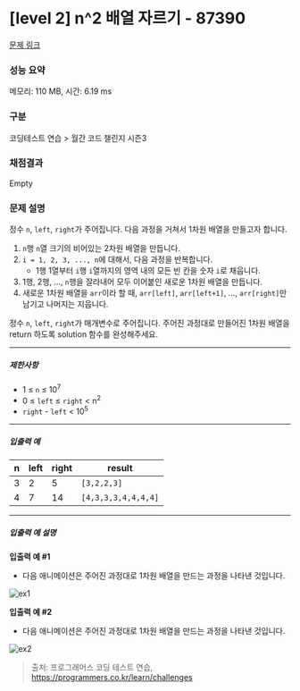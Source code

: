 # [level 2] n^2 배열 자르기 - 87390 

[문제 링크](https://school.programmers.co.kr/learn/courses/30/lessons/87390) 

### 성능 요약

메모리: 110 MB, 시간: 6.19 ms

### 구분

코딩테스트 연습 > 월간 코드 챌린지 시즌3

### 채점결과

Empty

### 문제 설명

<p>정수 <code>n</code>, <code>left</code>, <code>right</code>가 주어집니다. 다음 과정을 거쳐서 1차원 배열을 만들고자 합니다.</p>

<ol>
<li><code>n</code>행 <code>n</code>열 크기의 비어있는 2차원 배열을 만듭니다.</li>
<li><code>i = 1, 2, 3, ..., n</code>에 대해서, 다음 과정을 반복합니다.

<ul>
<li>1행 1열부터 <code>i</code>행 <code>i</code>열까지의 영역 내의 모든 빈 칸을 숫자 <code>i</code>로 채웁니다.</li>
</ul></li>
<li>1행, 2행, ..., <code>n</code>행을 잘라내어 모두 이어붙인 새로운 1차원 배열을 만듭니다.</li>
<li>새로운 1차원 배열을 <code>arr</code>이라 할 때, <code>arr[left]</code>, <code>arr[left+1]</code>, ..., <code>arr[right]</code>만 남기고 나머지는 지웁니다.</li>
</ol>

<p>정수 <code>n</code>, <code>left</code>, <code>right</code>가 매개변수로 주어집니다. 주어진 과정대로 만들어진 1차원 배열을 return 하도록 solution 함수를 완성해주세요.</p>

<hr>

<h5>제한사항</h5>

<ul>
<li>1 ≤ <code>n</code> ≤ 10<sup>7</sup></li>
<li>0 ≤ <code>left</code> ≤ <code>right</code> &lt; n<sup>2</sup></li>
<li><code>right</code> - <code>left</code> &lt; 10<sup>5</sup></li>
</ul>

<hr>

<h5>입출력 예</h5>
<table class="table">
        <thead><tr>
<th>n</th>
<th>left</th>
<th>right</th>
<th>result</th>
</tr>
</thead>
        <tbody><tr>
<td>3</td>
<td>2</td>
<td>5</td>
<td><code>[3,2,2,3]</code></td>
</tr>
<tr>
<td>4</td>
<td>7</td>
<td>14</td>
<td><code>[4,3,3,3,4,4,4,4]</code></td>
</tr>
</tbody>
      </table>
<hr>

<h5>입출력 예 설명</h5>

<p><strong>입출력 예 #1</strong></p>

<ul>
<li>다음 애니메이션은 주어진 과정대로 1차원 배열을 만드는 과정을 나타낸 것입니다.</li>
</ul>

<p><img src="https://grepp-programmers.s3.amazonaws.com/production/file_resource/103/FlattenedFills_ex1.gif" title="" alt="ex1"></p>

<p><strong>입출력 예 #2</strong></p>

<ul>
<li>다음 애니메이션은 주어진 과정대로 1차원 배열을 만드는 과정을 나타낸 것입니다.</li>
</ul>

<p><img src="https://grepp-programmers.s3.amazonaws.com/production/file_resource/104/FlattenedFills_ex2.gif" title="" alt="ex2"></p>


> 출처: 프로그래머스 코딩 테스트 연습, https://programmers.co.kr/learn/challenges